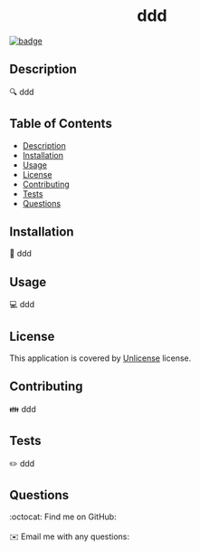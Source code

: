 
  <h1 align="center">ddd</h1>
  
  [![badge](https://img.shields.io/badge/license-Unlicense-brightgreen)](https://shields.io)

  ## Description
  🔍 ddd

  ## Table of Contents
  - [Description](#description)
  - [Installation](#installation)
  - [Usage](#usage)
  - [License](#license)
  - [Contributing](#contributing)
  - [Tests](#tests)
  - [Questions](#questions)

  ## Installation
  💾 ddd

  ## Usage
  💻 ddd
  
  ## License
  This application is covered by [Unlicense](https://opensource.org/licenses/Unlicense) license. 
  
  ## Contributing
  👪 ddd

  ## Tests
  ✏️ ddd

  ## Questions
  :octocat: Find me on GitHub: [](https://github.com/)<br /><br />
  ✉️ Email me with any questions:  <br /><br />

  